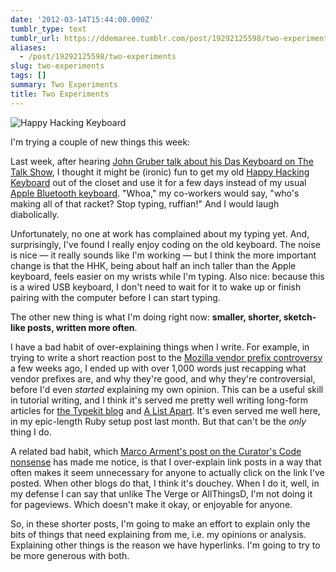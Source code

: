 ```yaml
---
date: '2012-03-14T15:44:00.000Z'
tumblr_type: text
tumblr_url: https://ddemaree.tumblr.com/post/19292125598/two-experiments
aliases:
  - /post/19292125598/two-experiments
slug: two-experiments
tags: []
summary: Two Experiments
title: Two Experiments
---
```


![Happy Hacking Keyboard](http://media.tumblr.com/tumblr_m0vt38lGOQ1qaztlp.jpg)

I'm trying a couple of new things this week:

Last week, after hearing [John Gruber talk about his Das Keyboard on The Talk Show](http://5by5.tv/talkshow/81), I thought it might be (ironic) fun to get my old [Happy Hacking Keyboard](http://en.wikipedia.org/wiki/Happy_Hacking_Keyboard) out of the closet and use it for a few days instead of my usual [Apple Bluetooth keyboard](http://www.apple.com/keyboard/). "Whoa," my co-workers would say, "who's making all of that racket? Stop typing, ruffian!" And I would laugh diabolically.

Unfortunately, no one at work has complained about my typing yet. And, surprisingly, I've found I really enjoy coding on the old keyboard. The noise is nice — it really sounds like I'm working — but I think the more important change is that the HHK, being about half an inch taller than the Apple keyboard, feels easier on my wrists while I'm typing. Also nice: because this is a wired USB keyboard, I don't need to wait for it to wake up or finish pairing with the computer before I can start typing.

The other new thing is what I'm doing right now: **smaller, shorter, sketch-like posts, written more often**.

I have a bad habit of over-explaining things when I write. For example, in trying to write a short reaction post to the [Mozilla vendor prefix controversy](http://www.alistapart.com/articles/the-vendor-prefix-predicament-alas-eric-meyer-interviews-tantek-celik/) a few weeks ago, I ended up with over 1,000 words just recapping what vendor prefixes are, and why they're good, and why they're controversial, before I'd even _started_ explaining my own opinion. This can be a useful skill in tutorial writing, and I think it's served me pretty well writing long-form articles for [the Typekit blog](http://blog.typekit.com/2011/08/11/better-web-font-loading-with-javascript/) and [A List Apart](http://www.alistapart.com/articles/getting-started-with-sass). It's even served me well here, in my epic-length Ruby setup post last month. But that can't be the _only_ thing I do.

A related bad habit, which [Marco Arment's post on the Curator's Code nonsense](http://www.marco.org/2012/03/12/not-a-curator) has made me notice, is that I over-explain link posts in a way that often makes it seem unnecessary for anyone to actually click on the link I've posted. When other blogs do that, I think it's douchey. When I do it, well, in my defense I can say that unlike The Verge or AllThingsD, I'm not doing it for pageviews. Which doesn't make it okay, or enjoyable for anyone.

So, in these shorter posts, I'm going to make an effort to explain only the bits of things that need explaining from me, i.e. my opinions or analysis. Explaining other things is the reason we have hyperlinks. I'm going to try to be more generous with both.